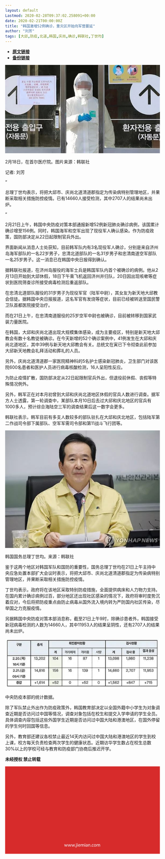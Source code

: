 ```yaml
---
layout: default
Lastmod: 2020-02-28T09:37:02.258091+00:00
date: 2020-02-21T00:00:00Z
title: "韩国激增52例确诊，重灾区开始向军营蔓延"
author: "刘芳"
tags: [大邱,防疫,北道,韩国,庆尚,确诊,韩联社,丁世均]
---
```


* [**原文链接**](http://mp.weixin.qq.com/s?__biz=MjM5NTE0ODc2Nw==&amp;mid=2650463949&amp;idx=5&amp;sn=295ada77c664fce6351164d2ff304c5f&amp;chksm=bef2987d8985116b69b88394dc0227124a92e64487473d65e53dd4cd9abe73a410c7ddb6b922#rd)
* [**备份链接**](http://archive.today/NxY8q)


![](/images/post/a3bc3411f4e7f6a079b2895214b44d3c.jpg)

2月18日，在首尔医疗院。图片来源：韩联社

记者: 刘芳

“

  

总理丁世均表示，将把大邱市、庆尚北道清道郡指定为传染病特别管理地区，并果断采取相关措施防控疫情。已有14660人接受检测，其中2707人的结果尚未出炉。

  

”

2月21日上午，韩国中央防疫对策本部通报新增52例新冠肺炎确诊病例，该国累计确诊增至156例。同时，韩国海军和空军出现了现役军人确认感染。作为防疫政策，国防部决定从22日起限制官兵外出。  

界面新闻从消息人士处获知，目前韩军队内有3名现役军人确诊，分别是来自济州岛海军部队的一名22岁男子，忠清北道部队的一名31岁男子和忠清南道空军部队一名25岁男子。这一消息已在韩国中央日报得到确认。

据韩联社报道，在济州岛服役的海军士兵是韩国军队内首个被确诊的病例。他从2月13日开始到大邱休假，18日下午乘飞机返回济州并归队，20日因出现咳嗽等症状到医院筛查诊所接受病毒检测后重返部队。

在忠清北道部队服役的31岁男子为现役军官（陆军中尉），其女友为新天地大邱教会信徒。据韩国中央日报报道，这名军官有发烧等症状，目前已经被转送至国民警卫队首都医院接受治疗。

而在21日上午，在忠清南道服役的25岁空军中尉也被确诊，目前被转移到国家武装力量医院。

在韩国，大邱和庆尚北道出现大规模集体感染，成为主要疫区，特别是新天地大邱教会有数十名教徒被确诊。在今天新增的52个确诊案例中，41例发生在大邱和庆尚北道地区，其中39例与新天地大邱教会有关。总统文在寅已下令彻查此前参加大邱新天地教会礼拜活动和葬礼的人员。

另外，庆尚北道清道郡一家医院精神科的5名护士感染新冠肺炎，卫生部门对该医院600名患者和医护人员进行病毒核酸检测，16人呈阳性反应。

为防止疫情扩散，国防部决定从22日起限制官兵外出，但退役前休假、丧假等特殊情况例外。

另外，韩军正在对本月初曾到大邱和庆尚北道地区休假的官兵人数进行调查。据军方人士透露，第一轮调查中，某部队本月10日后去过大邱和庆北地区的官兵有1000多人，预计综合海陆空三军的调查结果后这一数字会更多。

韩联社表示，韩军目前有多支人数较多的部队驻扎在大邱和庆北地区，包括陆军第二作战司令部下属部队、空军军需司令部和第11战斗飞行团等。

![](/images/post/0533d123ead9465cf19210bf3e9f042a.jpg)

韩国国务总理丁世均。来源：韩联社

鉴于这两个地区对韩国军队和国防的重要性，国务总理丁世均在21日上午主持中央应急处置本部扩大会议时表示，将把大邱市、庆尚北道清道郡指定为传染病特别管理地区，并果断采取相关措施防控疫情。

丁世均表示，政府将在该地区采取特别防疫措施，全面提供病床和人力物力支持。在国内累计确诊病例过百，部分地区还出现社区感染的情况下，政府将审时度势沉着应对，今后将把防疫重点由防止病毒从国外流入境内转为严防国内社区传染，尽举国之力克服疫情。

另据韩国中央防疫对策本部消息称，截至21日上午9时，除确诊患者外，韩国接受新冠病毒检测的人数为14660人，其中11953人的结果呈阴性，还有2707人的结果尚未出炉。

![](/images/post/750996cad217baa40835e1e358834d29.jpg)

中央防疫本部的统计数据。

除了军队禁止外出作为防疫政策外，韩国教育部决定以全国外籍中小学生为对象调查近期是否访问过中国等情况，调查对象包括在校生和提交入学申请的学生全员。具体调查内容包括这些外国学生近期是否访问过中国大陆和港澳地区，在国外停留的学生何时回国等信息。

另外，教育部还建议各校禁止最近14天内访问过中国大陆和港澳地区的学生到校上课，校方每天负责检查两次学生的健康状态。近期访华学生数占在校生总数30%以上的学校可经与教育和防疫部门协商后推迟开学。

  

**未经授权 禁止转载**

  

  

![](/images/post/3ef9527fd7edfb43b0c70486c7a956af.jpg)

